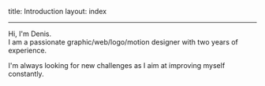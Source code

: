 title: Introduction
layout: index

---

Hi, I'm Denis.  
I am a passionate graphic/web/logo/motion designer with two years of experience.

I'm always looking for new challenges as I aim at improving myself constantly.

